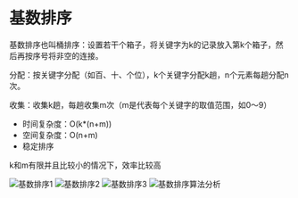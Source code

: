 # 基数排序 #

基数排序也叫桶排序：设置若干个箱子，将关键字为k的记录放入第k个箱子，然后再按序号将非空的连接。

分配：按关键字分配（如百、十、个位），k个关键字分配k趟，n个元素每趟分配n次。

收集：收集k趟，每趟收集m次（m是代表每个关键字的取值范围，如0～9） 

* 时间复杂度：O(k*(n+m))
* 空间复杂度：O(n+m)
* 稳定排序

k和m有限并且比较小的情况下，效率比较高

![基数排序1](http://sweeat.me/基数排序1.png)
![基数排序2](http://sweeat.me/基数排序2.png)
![基数排序3](http://sweeat.me/基数排序3.png)
![基数排序算法分析](http://sweeat.me/基数排序算法分析.png)